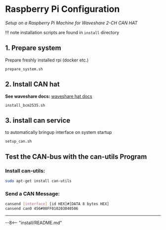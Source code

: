 # Raspberry Pi Configuration

*Setup on a Raspberry Pi Machine for Waveshare 2-CH CAN HAT*

!!! note
    installation scripts are found in `install` directory

## 1. Prepare system

Prepare freshly installed rpi (docker etc.)

`prepare_system.sh`


## 2. Install CAN hat

**See waveshare docs:** [waveshare hat docs](https://www.waveshare.com/wiki/2-CH_CAN_HAT)

`install_bcm2535.sh`


## 3. install can service

to automatically bringup interface on system startup

`setup_can.sh`


## Test the CAN-bus with the can-utils Program

### Install can-utils:

```bash
sudo apt-get install can-utils
```

### Send a CAN Message:

```bash
cansend [interface] [id HEX]#[DATA 8 bytes HEX]
cansend can0 456#00FF010203040506
```

---


--8<-- "install/README.md"
